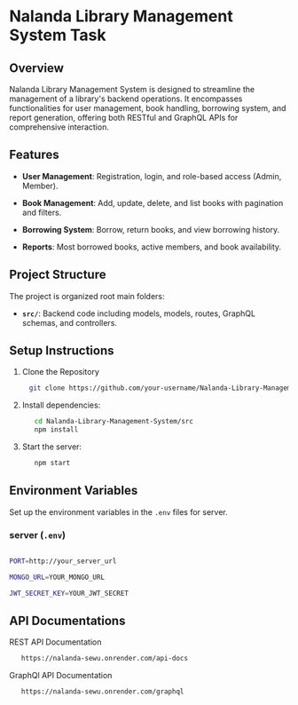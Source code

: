 # Nalanda Library Management System Task


## Overview

Nalanda Library Management System is designed to streamline the management of a library's backend operations. It encompasses functionalities for user management, book handling, borrowing system, and report generation, offering both RESTful and GraphQL APIs for comprehensive interaction.

## Features

- **User Management**: Registration, login, and role-based access (Admin, Member).

- **Book Management**:  Add, update, delete, and list books with pagination and filters.

- **Borrowing System**: Borrow, return books, and view borrowing history.

- **Reports**: Most borrowed books, active members, and book availability.


## Project Structure

The project is organized root main folders:

- **`src/`**: Backend code including models, models, routes, GraphQL schemas, and controllers.

## Setup Instructions

1. Clone the Repository

```bash
     git clone https://github.com/your-username/Nalanda-Library-Management-System.git
```


2. Install dependencies:
    ```bash
       cd Nalanda-Library-Management-System/src
       npm install
    ```
    
3. Start the server:
    ```bash
       npm start
    ```

## Environment Variables

Set up the environment variables in the `.env` files for  server.

### server (`.env`)

   ```bash
   
PORT=http://your_server_url

MONGO_URL=YOUR_MONGO_URL

JWT_SECRET_KEY=YOUR_JWT_SECRET
```


## API Documentations


REST API Documentation

```bash
   https://nalanda-sewu.onrender.com/api-docs
```

GraphQl API Documentation

```bash
   https://nalanda-sewu.onrender.com/graphql
```
